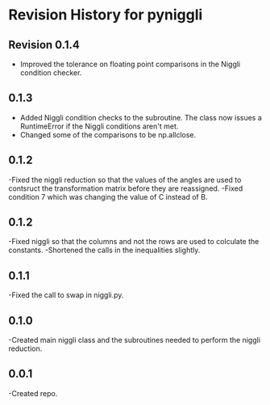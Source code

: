 # Revision History for pyniggli

## Revision 0.1.4
- Improved the tolerance on floating point comparisons in the Niggli
  condition checker.

## 0.1.3
- Added Niggli condition checks to the subroutine. The class now
  issues a RuntimeError if the Niggli conditions aren't met.
- Changed some of the comparisons to be np.allclose.

## 0.1.2
-Fixed the niggli reduction so that the values of the angles are used
 to contsruct the transformation matrix before they are reassigned.
-Fixed condition 7 which was changing the value of C instead of B.

## 0.1.2
-Fixed niggli so that the columns and not the rows are used to colculate the constants.
-Shortened the calls in the inequalities slightly.

## 0.1.1
-Fixed the call to swap in niggli.py.

## 0.1.0
-Created main niggli class and the subroutines needed to perform the
 niggli reduction.

## 0.0.1
-Created repo.